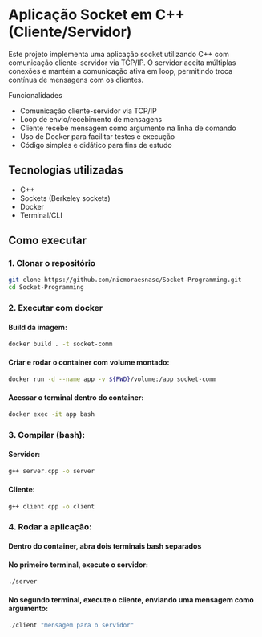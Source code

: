 # Aplicação Socket em C++ (Cliente/Servidor)

Este projeto implementa uma aplicação socket utilizando C++ com comunicação cliente-servidor via TCP/IP. O servidor aceita múltiplas conexões e mantém a comunicação ativa em loop, permitindo troca contínua de mensagens com os clientes.

Funcionalidades

- Comunicação cliente-servidor via TCP/IP
- Loop de envio/recebimento de mensagens
- Cliente recebe mensagem como argumento na linha de comando
- Uso de Docker para facilitar testes e execução
- Código simples e didático para fins de estudo

## Tecnologias utilizadas

- C++
- Sockets (Berkeley sockets)
- Docker
- Terminal/CLI

## Como executar

### 1. Clonar o repositório
```bash
git clone https://github.com/nicmoraesnasc/Socket-Programming.git
cd Socket-Programming 
```

### 2. Executar com docker

#### Build da imagem:
```bash
docker build . -t socket-comm  
```

#### Criar e rodar o container com volume montado:
```bash
docker run -d --name app -v ${PWD}/volume:/app socket-comm
```

#### Acessar o terminal dentro do container:
```bash
docker exec -it app bash
```

### 3. Compilar (bash):

#### Servidor:
```bash
g++ server.cpp -o server
```

#### Cliente:
```bash
g++ client.cpp -o client
```

### 4. Rodar a aplicação:

#### Dentro do container, abra dois terminais bash separados
#### No primeiro terminal, execute o servidor:
```bash
./server
```

#### No segundo terminal, execute o cliente, enviando uma mensagem como argumento:
```bash
./client "mensagem para o servidor"
```

